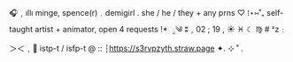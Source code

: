 🎧﹐ıllı minge, spence(r)﹒demigirl . she / he / they + any prns ♡
⁞⋆⑅˚₊ self-taught artist + animator, open 4 requests !*ೃ༄
ʬ﹐02 ; 19 , ☀︎ ♓ ☾ ♍ # ᶻz﹕
＞＜﹐🔗 istp-t / isfp-t @ ::
┆https://s3rvpzyth.straw.page ✦. ⊹ ˚ .
